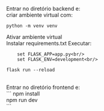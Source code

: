 
Entrar no diretório backend e: <br/>
criar ambiente virtual com: <br/>
```
python -m venv venv
```
Ativar ambiente virtual <br/>
Instalar requirements.txt
Executar: <br/>
```
    set FLASK_APP=app.py<br/>
    set FLASK_ENV=development<br/>
```
```
flask run --reload
```
<br/>
Entrar no diretório frontend e:<br/>
```
npm install<br/>
npm run dev<br/>
```
